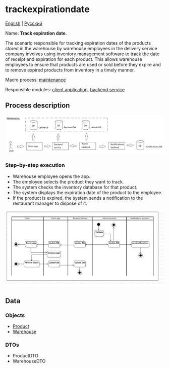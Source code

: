 # trackexpirationdate

[English](trackexpirationdate.md) | [Русский](trackexpirationdate.ru.md)

Name: **Track expiration date**.

The scenario responsible for tracking expiration dates of the products stored in the warehouse by warehouse employees in the delivery service company involves using inventory management software to track the date of receipt and expiration for each product. 
This allows warehouse employees to ensure that products are used or sold before they expire and to remove expired products from inventory in a timely manner.

Macro process: [maintenance](../../macroprocesses/maintenance.md)

Responsible modules: [client application](../../frontend/warehouseclient.md), [backend service](../../backend/warehousebackend.md)

## Process description

![maintenance_overall](../../img/maintenance_overall.png)

### Step-by-step execution

- Warehouse employee opens the app.
- The employee selects the product they want to track.
- The system checks the inventory database for that product.
- The system displays the expiration date of the product to the employee.
- If the product is expired, the system sends a notification to the restaurant manager to dispose of it.

![customer.rateorder](../../img/activitydiagrams/customer.rateorder.png)

## Data

### Objects

- [Product](https://github.com/alexeysp11/workflow-lib/blob/main/src/Models/Business/Products/Product.cs)
- [Warehouse](https://github.com/alexeysp11/workflow-lib/blob/main/src/Models/Business/InformationSystem/Warehouse.cs) 

### DTOs

- ProductDTO
- WarehouseDTO

